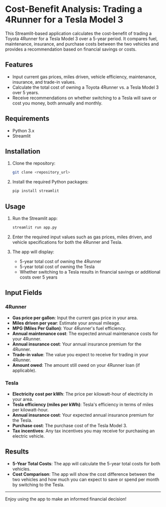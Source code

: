 
# Cost-Benefit Analysis: Trading a 4Runner for a Tesla Model 3

This Streamlit-based application calculates the cost-benefit of trading a Toyota 4Runner for a Tesla Model 3 over a 5-year period. It compares fuel, maintenance, insurance, and purchase costs between the two vehicles and provides a recommendation based on financial savings or costs.

## Features
- Input current gas prices, miles driven, vehicle efficiency, maintenance, insurance, and trade-in values.
- Calculate the total cost of owning a Toyota 4Runner vs. a Tesla Model 3 over 5 years.
- Receive recommendations on whether switching to a Tesla will save or cost you money, both annually and monthly.

## Requirements
- Python 3.x
- Streamlit

## Installation

1. Clone the repository:
   ```bash
   git clone <repository_url>
   ```

2. Install the required Python packages:
   ```bash
   pip install streamlit
   ```

## Usage

1. Run the Streamlit app:
   ```bash
   streamlit run app.py
   ```

2. Enter the required input values such as gas prices, miles driven, and vehicle specifications for both the 4Runner and Tesla.

3. The app will display:
   - 5-year total cost of owning the 4Runner
   - 5-year total cost of owning the Tesla
   - Whether switching to a Tesla results in financial savings or additional costs over 5 years

## Input Fields

### 4Runner
- **Gas price per gallon**: Input the current gas price in your area.
- **Miles driven per year**: Estimate your annual mileage.
- **MPG (Miles Per Gallon)**: Your 4Runner's fuel efficiency.
- **Annual maintenance cost**: The expected annual maintenance costs for your 4Runner.
- **Annual insurance cost**: Your annual insurance premium for the 4Runner.
- **Trade-in value**: The value you expect to receive for trading in your 4Runner.
- **Amount owed**: The amount still owed on your 4Runner loan (if applicable).

### Tesla
- **Electricity cost per kWh**: The price per kilowatt-hour of electricity in your area.
- **Tesla efficiency (miles per kWh)**: Tesla's efficiency in terms of miles per kilowatt-hour.
- **Annual insurance cost**: Your expected annual insurance premium for the Tesla.
- **Purchase cost**: The purchase cost of the Tesla Model 3.
- **Tax incentives**: Any tax incentives you may receive for purchasing an electric vehicle.

## Results
- **5-Year Total Costs**: The app will calculate the 5-year total costs for both vehicles.
- **Cost Comparison**: The app will show the cost difference between the two vehicles and how much you can expect to save or spend per month by switching to the Tesla.

---

Enjoy using the app to make an informed financial decision!
